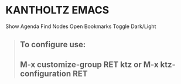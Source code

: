 # KANTHOLTZ EMACS


   <F3>  Show Agenda
   <F4>  Find Nodes
   <F5>  Open Bookmarks
   <F6>  Toggle Dark/Light


>  To configure use:
>    ---------------------------------
>    M-x customize-group RET ktz or
>    M-x ktz-configuration RET
>    ---------------------------------

